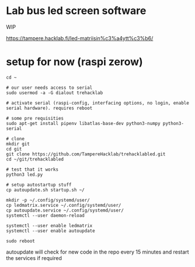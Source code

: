 # Lab bus led screen software

WIP

https://tampere.hacklab.fi/led-matriisin%c3%a4ytt%c3%b6/

# setup for now (raspi zerow)

```
cd ~

# our user needs access to serial
sudo usermod -a -G dialout trehacklab

# activate serial (raspi-config, interfacing options, no login, enable serial hardware). requires reboot

# some pre requisities
sudo apt-get install pipenv libatlas-base-dev python3-numpy python3-serial

# clone
mkdir git
cd git
git clone https://github.com/TampereHacklab/trehacklabled.git
cd ~/git/trehacklabled

# test that it works
python3 led.py

# setup autostartup stuff
cp autoupdate.sh startup.sh ~/

mkdir -p ~/.config/systemd/user/
cp ledmatrix.service ~/.config/systemd/user/
cp autoupdate.service ~/.config/systemd/user/
systemctl --user daemon-reload

systemctl --user enable ledmatrix
systemctl --user enable autoupdate

sudo reboot
```

autoupdate will check for new code in the repo every 15 minutes and restart the services if required
